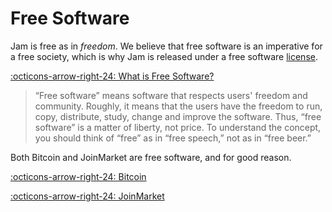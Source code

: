 # Free Software

Jam is free as in *freedom*. We believe that free software is an imperative for
a free society, which is why Jam is released under a free software [license].

[:octicons-arrow-right-24: What is Free Software?][gnu]

>  “Free software” means software that respects users' freedom and community.
>  Roughly, it means that the users have the freedom to run, copy, distribute,
>  study, change and improve the software. Thus, “free software” is a matter of
>  liberty, not price. To understand the concept, you should think of “free” as
>  in “free speech,” not as in “free beer.”

Both Bitcoin and JoinMarket are free software, and for good reason.

[:octicons-arrow-right-24: Bitcoin][bitcoin]

[:octicons-arrow-right-24: JoinMarket][joinmarket]

[gnu]: https://www.gnu.org/philosophy/free-sw.html
[license]: /software/license
[bitcoin]: /philosophy/02-bitcoin
[joinmarket]: /philosophy/03-joinmarket
